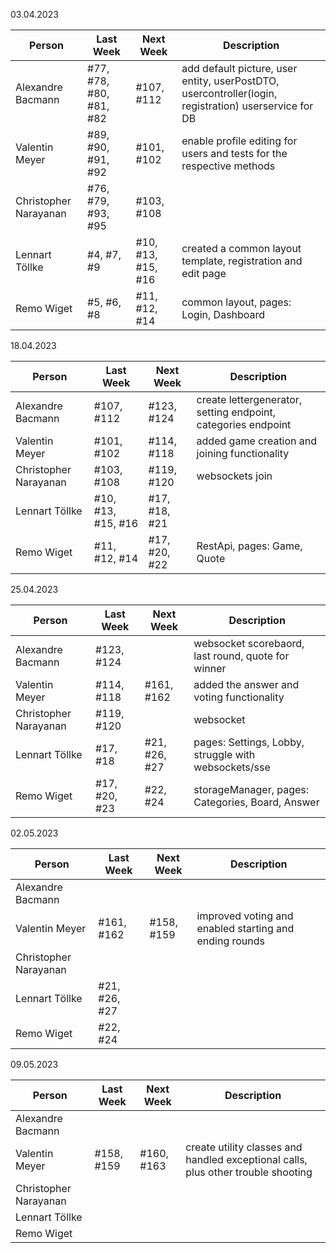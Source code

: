 03.04.2023

| Person                | Last Week               | Next Week          | Description                                                                                           |
|-----------------------|-------------------------|--------------------|-------------------------------------------------------------------------------------------------------|
| Alexandre Bacmann     | #77, #78, #80, #81, #82 | #107, #112         | add default picture, user entity, userPostDTO, usercontroller(login, registration) userservice for DB |
| Valentin Meyer        | #89, #90, #91, #92      | #101, #102         | enable profile editing for users and tests for the respective methods                                 |
| Christopher Narayanan | #76, #79, #93, #95      | #103, #108         |                                                                                                       |
| Lennart Töllke        | #4, #7, #9              | #10, #13, #15, #16 | created a common layout template, registration and edit page                                          |
| Remo Wiget            | #5, #6, #8              | #11, #12, #14      | common layout, pages: Login, Dashboard                                                                |

18.04.2023

| Person                | Last Week          | Next Week     | Description                                                   |
|-----------------------|--------------------|---------------|---------------------------------------------------------------|
| Alexandre Bacmann     | #107, #112         | #123, #124    | create lettergenerator, setting endpoint, categories endpoint |
| Valentin Meyer        | #101, #102         | #114, #118    | added game creation and joining functionality                 |
| Christopher Narayanan | #103, #108         | #119, #120    | websockets join                                               |
| Lennart Töllke        | #10, #13, #15, #16 | #17, #18, #21 |                                                               |
| Remo Wiget            | #11, #12, #14      | #17, #20, #22 | RestApi, pages: Game, Quote                                   |

25.04.2023

| Person                | Last Week     | Next Week        | Description                                          |
|-----------------------|---------------|------------------|------------------------------------------------------|
| Alexandre Bacmann     | #123, #124    |                  | websocket scorebaord, last round, quote for winner   |
| Valentin Meyer        | #114, #118    | #161, #162       | added the answer and voting functionality            |
| Christopher Narayanan | #119, #120    |                  | websocket                                            |
| Lennart Töllke        | #17, #18      | #21, #26, #27    | pages: Settings, Lobby, struggle with websockets/sse |
| Remo Wiget            | #17, #20, #23 | #22, #24         | storageManager, pages: Categories, Board, Answer     |

02.05.2023

| Person                | Last Week     | Next Week        | Description                                          |
|-----------------------|---------------|------------------|------------------------------------------------------|
| Alexandre Bacmann     |               |                  |                                                      |
| Valentin Meyer        | #161, #162    | #158, #159       | improved voting and enabled starting and ending rounds |
| Christopher Narayanan |               |                  |                                                      |
| Lennart Töllke        | #21, #26, #27 |                  |                                                      |
| Remo Wiget            | #22, #24      |                  |                                                      |

09.05.2023

| Person                | Last Week     | Next Week        | Description                                          |
|-----------------------|---------------|------------------|------------------------------------------------------|
| Alexandre Bacmann     |               |                  |                                                      |
| Valentin Meyer        | #158, #159    | #160, #163       | create utility classes and handled exceptional calls, plus other trouble shooting |
| Christopher Narayanan |               |                  |                                                      |
| Lennart Töllke        |               |                  |                                                      |
| Remo Wiget            |               |                  |                                                      |
